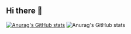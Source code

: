 ## Hi there 👋

<!--
**kaydenireland/kaydenireland** is a ✨ _special_ ✨ repository because its `README.md` (this file) appears on your GitHub profile.

Here are some ideas to get you started:

- 🔭 I’m currently working on ...
- 🌱 I’m currently learning ...
- 👯 I’m looking to collaborate on ...
- 🤔 I’m looking for help with ...
- 💬 Ask me about ...
- 📫 How to reach me: ...
- 😄 Pronouns: ...
- ⚡ Fun fact: ...
-->

[![Anurag's GitHub stats](https://github-readme-stats.vercel.app/api?username=kaydenireland)](https://github.com/anuraghazra/github-readme-stats)
![Anurag's GitHub stats](https://github-readme-stats.vercel.app/api?username=kaydenireland&show_icons=true&theme=cobalt)
